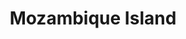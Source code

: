 ---
title: Mozambique Island

description: '“Plan of the Port of Mozambique,” José Joaquim Lopes de Lima & Francisco Maria Bordalo, Ensaios sobre a Statística das Possessões Portuguezas… (Lisbon: Imprensa Nacional, 1844-62), vol. 4, end of the volume. Courtesy of the Stuart A. Rose Manuscript, Archives, & Rare Book Library, Emory University.'

image_path: /assets/images/gallery/Lima_Mocambique-Port.jpg

index: 1
---